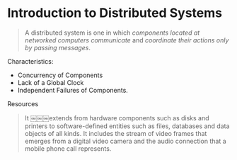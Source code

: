 # Introduction to Distributed Systems

>A distributed system is one in which *components located at networked computers communicate* and *coordinate their actions only by passing messages*.

Characteristics:

* Concurrency of Components
* Lack of a Global Clock
* Independent Failures of Components.

Resources

>It ￼￼￼extends from hardware components such as disks and printers to software-defined entities such as files, databases and data objects of all kinds. It includes the stream of video frames that emerges from a digital video camera and the audio connection that a mobile phone call represents.
